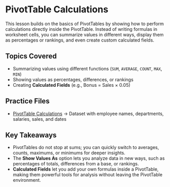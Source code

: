 # PivotTable Calculations

This lesson builds on the basics of PivotTables by showing how to perform calculations directly inside the PivotTable. Instead of writing formulas in worksheet cells, you can summarize values in different ways, display them as percentages or rankings, and even create custom calculated fields.

## Topics Covered
- Summarizing values using different functions (`SUM`, `AVERAGE`, `COUNT`, `MAX`, `MIN`)  
- Showing values as percentages, differences, or rankings  
- Creating **Calculated Fields** (e.g., Bonus = Sales × 0.05)  

## Practice Files
- [PivotTable Calculations](./Pivot_table_calculations.xlsx) → Dataset with employee names, departments, salaries, sales, and dates  

## Key Takeaways
- PivotTables do not stop at sums; you can quickly switch to averages, counts, maximums, or minimums for deeper insights.  
- The **Show Values As** option lets you analyze data in new ways, such as percentages of totals, differences from a base, or rankings.  
- **Calculated Fields** let you add your own formulas inside a PivotTable, making them powerful tools for analysis without leaving the PivotTable environment.  


